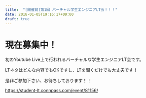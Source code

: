 ```yaml
---
title:  "[開催前]第1回 バーチャル学生エンジニアLT会！！！"
date: 2018-01-05T19:16:17+09:00
draft: true
---
```


# 現在募集中！

初のYoutube Live上で行われるバーチャルな学生エンジニアLT会です。

LTネタはどんな内容でもOKですし、LTを聞くだけでも大丈夫です！

是非ご参加下さい、お待ちしております！！

https://student-lt.connpass.com/event/81156/

